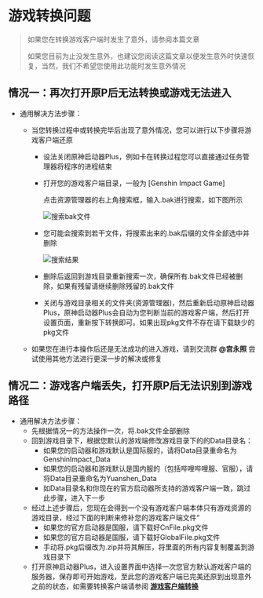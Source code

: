 

# 游戏转换问题

> 如果您在转换游戏客户端时发生了意外，请参阅本篇文章
>
> 如果您目前为止没发生意外，也建议您阅读这篇文章以便发生意外时快速恢复，当然，我们不希望您使用此功能时发生意外情况

## 情况一：再次打开原P后无法转换或游戏无法进入

- 通用解决方法步骤：

  - 当您转换过程中或转换完毕后出现了意外情况，您可以进行以下步骤将游戏客户端还原

    - 设法关闭原神启动器Plus，例如卡在转换过程您可以直接通过任务管理器将程序的进程结束

    - 打开您的游戏客户端目录，一般为 [Genshin Impact Game]

      点击资源管理器的右上角搜索框，输入.bak进行搜索，如下图所示

      ![搜索bak文件](https://s2.loli.net/2022/03/09/BhQIoPvWpLmHrVg.jpg)

    - 您可能会搜索到若干文件，将搜索出来的.bak后缀的文件全部选中并删除

      ![搜索结果](https://s2.loli.net/2022/03/09/YRyFbsmz41rQuIv.jpg)

    - 删除后返回到游戏目录重新搜索一次，确保所有.bak文件已经被删除，如果有残留请继续删除残留的.bak文件

    - 关闭与游戏目录相关的文件夹(资源管理器)，然后重新启动原神启动器Plus，原神启动器Plus会自动为您判断当前的游戏客户端，然后打开设置页面，重新按下转换即可。如果出现pkg文件不存在请下载缺少的pkg文件

  - 如果您在进行本操作后还是无法成功的进入游戏，请到交流群 **@宫永照** 尝试使用其他方法进行更深一步的解决或修复
  
## 情况二：游戏客户端丢失，打开原P后无法识别到游戏路径

- 通用解决方法步骤：
  - 先根据情况一的方法操作一次，将.bak文件全部删除
  - 回到游戏目录下，根据您默认的游戏端修改游戏目录下的的Data目录名：
    - 如果您的启动器和游戏默认是国际服的，请将Data目录重命名为GenshinImpact_Data
    - 如果您的启动器和游戏默认是国内服的（包括哔哩哔哩服、官服），请将Data目录重命名为Yuanshen_Data
    - 如Data目录名和你现在的官方启动器所支持的游戏客户端一致，跳过此步骤，进入下一步
  - 经过上述步骤后，您现在会得到一个没有游戏客户端本体只有游戏资源的游戏目录，经过下面的判断来修补您的游戏客户端文件“
    - 如果您的官方启动器是国服，请下载好CnFile.pkg文件
    - 如果您的官方启动器是国服，请下载好GlobalFile.pkg文件
    - 手动将.pkg后缀改为.zip并将其解压，将里面的所有内容复制覆盖到游戏目录下
  - 打开原神启动器Plus，进入设置界面中选择一次您官方默认游戏客户端的服务器，保存即可开始游戏，至此您的游戏客户端已完美还原到出现意外之前的状态，如需要转换客户端请参阅 [ **游戏客户端转换** ](../features/client-switch.md)
